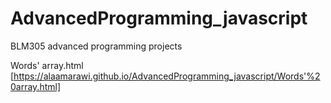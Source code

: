 # AdvancedProgramming_javascript
BLM305 advanced programming projects 

Words' array.html 
[https://alaamarawi.github.io/AdvancedProgramming_javascript/Words'%20array.html]
